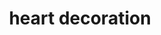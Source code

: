 ---
layout: smileys&emotion
title: heart decoration
emoji: heart_decoration
permalink: 💟.html
image: assets/img/3moji/heart_decoration.png
---